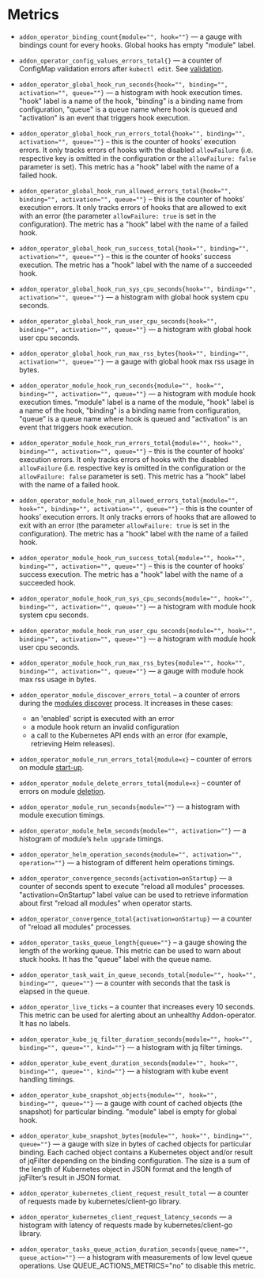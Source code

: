 # Metrics

* `addon_operator_binding_count{module="", hook=""}` — a gauge with bindings count for every hooks. Global hooks has empty "module" label.

* `addon_operator_config_values_errors_total{}` — a counter of ConfigMap validation errors after `kubectl edit`. See [validation](VALUES.md#validation).

* `addon_operator_global_hook_run_seconds{hook="", binding="", activation="", queue=""}` — a histogram with hook execution times. "hook" label is a name of the hook, "binding" is a binding name from configuration, "queue" is a queue name where hook is queued and "activation" is an event that triggers hook execution.
* `addon_operator_global_hook_run_errors_total{hook="", binding="", activation="", queue=""}` – this is the counter of hooks’ execution errors. It only tracks errors of hooks with the disabled `allowFailure` (i.e. respective key is omitted in the configuration or the `allowFailure: false` parameter is set). This metric has a "hook" label with the name of a failed hook.
* `addon_operator_global_hook_run_allowed_errors_total{hook="", binding="", activation="", queue=""}` – this is the counter of hooks’ execution errors. It only tracks errors of hooks that are allowed to exit with an error (the parameter `allowFailure: true` is set in the configuration). The metric has a "hook" label with the name of a failed hook.
* `addon_operator_global_hook_run_success_total{hook="", binding="", activation="", queue=""}` – this is the counter of hooks’ success execution. The metric has a "hook" label with the name of a succeeded hook.
* `addon_operator_global_hook_run_sys_cpu_seconds{hook="", binding="", activation="", queue=""}` — a histogram with global hook system cpu seconds.
* `addon_operator_global_hook_run_user_cpu_seconds{hook="", binding="", activation="", queue=""}` — a histogram with global hook user cpu seconds.
* `addon_operator_global_hook_run_max_rss_bytes{hook="", binding="", activation="", queue=""}` — a gauge with global hook max rss usage in bytes.

* `addon_operator_module_hook_run_seconds{module="", hook="", binding="", activation="", queue=""}` — a histogram with module hook execution times. "module" label is a name of the module, "hook" label is a name of the hook, "binding" is a binding name from configuration, "queue" is a queue name where hook is queued and "activation" is an event that triggers hook execution.
* `addon_operator_module_hook_run_errors_total{module="", hook="", binding="", activation="", queue=""}` – this is the counter of hooks’ execution errors. It only tracks errors of hooks with the disabled `allowFailure` (i.e. respective key is omitted in the configuration or the `allowFailure: false` parameter is set). This metric has a "hook" label with the name of a failed hook.
* `addon_operator_module_hook_run_allowed_errors_total{module="", hook="", binding="", activation="", queue=""}` – this is the counter of hooks’ execution errors. It only tracks errors of hooks that are allowed to exit with an error (the parameter `allowFailure: true` is set in the configuration). The metric has a "hook" label with the name of a failed hook.
* `addon_operator_module_hook_run_success_total{module="", hook="", binding="", activation="", queue=""}` – this is the counter of hooks’ success execution. The metric has a "hook" label with the name of a succeeded hook.
* `addon_operator_module_hook_run_sys_cpu_seconds{module="", hook="", binding="", activation="", queue=""}` — a histogram with module hook system cpu seconds.
* `addon_operator_module_hook_run_user_cpu_seconds{module="", hook="", binding="", activation="", queue=""}` — a histogram with module hook user cpu seconds.
* `addon_operator_module_hook_run_max_rss_bytes{module="", hook="", binding="", activation="", queue=""}` — a gauge with module hook max rss usage in bytes.

* `addon_operator_module_discover_errors_total` – a counter of errors during the [modules discover](LIFECYCLE.md#modules-discover) process. It increases in these cases:
    * an 'enabled' script is executed with an error
    * a module hook return an invalid configuration
    * a call to the Kubernetes API ends with an error (for example, retrieving Helm releases).
* `addon_operator_module_run_errors_total{module=x}` – counter of errors on module [start-up](LIFECYCLE.md#modules-lifecycle).
* `addon_operator_module_delete_errors_total{module=x}` – counter of errors on module [deletion](LIFECYCLE.md#modules-lifecycle).
* `addon_operator_module_run_seconds{module=""}` — a histogram with module execution timings.
* `addon_operator_module_helm_seconds{module="", activation=""}` — a histogram of module’s `helm upgrade` timings.
* `addon_operator_helm_operation_seconds{module="", activation="", operation=""}` — a histogram of different helm operations timings.

* `addon_operator_convergence_seconds{activation=onStartup}` — a counter of seconds spent to execute "reload all modules" processes. "activation=OnStartup" label value can be used to retrieve information about first "reload all modules" when operator starts.
* `addon_operator_convergence_total{activation=onStartup}` — a counter of "reload all modules" processes.

* `addon_operator_tasks_queue_length{queue=""}` – a gauge showing the length of the working queue. This metric can be used to warn about stuck hooks. It has the "queue" label with the queue name.

* `addon_operator_task_wait_in_queue_seconds_total{module="", hook="", binding="", queue=""}` — a counter with seconds that the task is elapsed in the queue.

* `addon_operator_live_ticks` – a counter that increases every 10 seconds. This metric can be used for alerting about an unhealthy Addon-operator. It has no labels.


* `addon_operator_kube_jq_filter_duration_seconds{module="", hook="", binding="", queue="", kind=""}` — a histogram with jq filter timings.

* `addon_operator_kube_event_duration_seconds{module="", hook="", binding="", queue="", kind=""}` — a histogram with kube event handling timings.

* `addon_operator_kube_snapshot_objects{module="", hook="", binding="", queue=""}` — a gauge with count of cached objects (the snapshot) for particular binding. "module" label is empty for global hook.

* `addon_operator_kube_snapshot_bytes{module="", hook="", binding="", queue=""}` — a gauge with size in bytes of cached objects for particular binding. Each cached object contains a Kubernetes object and/or result of jqFilter depending on the binding configuration. The size is a sum of the length of Kubernetes object in JSON format and the length of jqFilter‘s result in JSON format.

* `addon_operator_kubernetes_client_request_result_total` — a counter of requests made by kubernetes/client-go library.

* `addon_operator_kubernetes_client_request_latency_seconds` — a histogram with latency of requests made by kubernetes/client-go library.

* `addon_operator_tasks_queue_action_duration_seconds{queue_name="", queue_action=""}` — a histogram with measurements of low level queue operations. Use QUEUE_ACTIONS_METRICS="no" to disable this metric.

